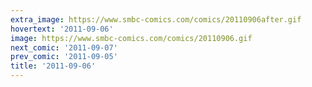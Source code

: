 ```yaml
---
extra_image: https://www.smbc-comics.com/comics/20110906after.gif
hovertext: '2011-09-06'
image: https://www.smbc-comics.com/comics/20110906.gif
next_comic: '2011-09-07'
prev_comic: '2011-09-05'
title: '2011-09-06'
---
```


